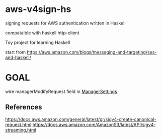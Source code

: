 # aws-v4sign-hs
signing requests for AWS authentication written in Haskell

compataible with haskell http-client


Toy project for learning Haskell

start from https://aws.amazon.com/blogs/messaging-and-targeting/ses-and-haskell/


# GOAL

wire managerModifyRequest field in [ManagerSettings](http://hackage.haskell.org/package/http-client-0.5.13.1/docs/Network-HTTP-Client.html#g:4)


## References

https://docs.aws.amazon.com/general/latest/gr/sigv4-create-canonical-request.html
https://docs.aws.amazon.com/AmazonS3/latest/API/sigv4-streaming.html
